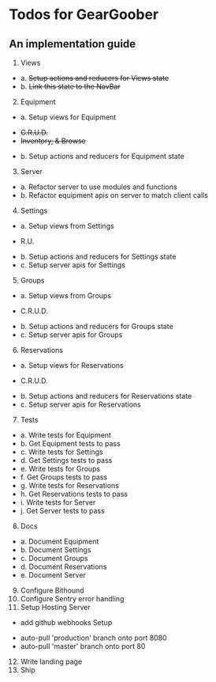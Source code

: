 # Todos for GearGoober
## An implementation guide

1. Views
  + a. ~~Setup actions and reducers for Views state~~
  + b. ~~Link this state to the NavBar~~
2. Equipment
  + a. Setup views for Equipment
   - ~~C.R.U.D.~~
   - ~~Inventory, & Browse~~
  + b. Setup actions and reducers for Equipment state
3. Server
  + a. Refactor server to use modules and functions
  + b. Refactor equipment apis on server to match client calls
4. Settings
  + a. Setup views from Settings
   - R.U.
  + b. Setup actions and reducers for Settings state
  + c. Setup server apis for Settings
5. Groups
  + a. Setup views from Groups
   - C.R.U.D.
  + b. Setup actions and reducers for Groups state
  + c. Setup server apis for Groups
6. Reservations
  + a. Setup views for Reservations
   - C.R.U.D.
  + b. Setup actions and reducers for Reservations state
  + c. Setup server apis for Reservations
7. Tests
  + a. Write tests for Equipment
  + b. Get Equipment tests to pass
  + c. Write tests for Settings
  + d. Get Settings tests to pass
  + e. Write tests for Groups
  + f. Get Groups tests to pass
  + g. Write tests for Reservations
  + h. Get Reservations tests to pass
  + i. Write tests for Server
  + j. Get Server tests to pass
8. Docs
  + a. Document Equipment
  + b. Document Settings
  + c. Document Groups
  + d. Document Reservations
  + e. Document Server
9. Configure Bithound
10. Configure Sentry error handling
11. Setup Hosting Server
  + add github webhooks Setup
   - auto-pull 'production' branch onto port 8080
   - auto-pull 'master' branch onto port 80
12. Write landing page
13. Ship
